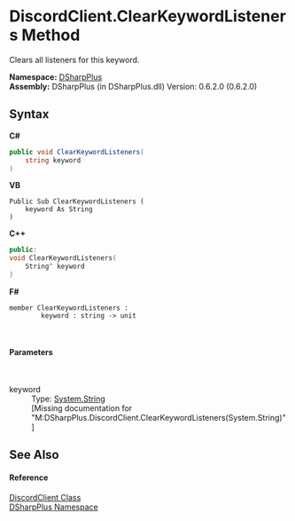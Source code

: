 # DiscordClient.ClearKeywordListeners Method 
 

Clears all listeners for this keyword.

**Namespace:**&nbsp;<a href="503971eb-de5e-a570-9922-de9500a9b1cc">DSharpPlus</a><br />**Assembly:**&nbsp;DSharpPlus (in DSharpPlus.dll) Version: 0.6.2.0 (0.6.2.0)

## Syntax

**C#**<br />
``` C#
public void ClearKeywordListeners(
	string keyword
)
```

**VB**<br />
``` VB
Public Sub ClearKeywordListeners ( 
	keyword As String
)
```

**C++**<br />
``` C++
public:
void ClearKeywordListeners(
	String^ keyword
)
```

**F#**<br />
``` F#
member ClearKeywordListeners : 
        keyword : string -> unit 

```

<br />

#### Parameters
&nbsp;<dl><dt>keyword</dt><dd>Type: <a href="http://msdn2.microsoft.com/en-us/library/s1wwdcbf" target="_blank">System.String</a><br />\[Missing <param name="keyword"/> documentation for "M:DSharpPlus.DiscordClient.ClearKeywordListeners(System.String)"\]</dd></dl>

## See Also


#### Reference
<a href="8f8cbf24-03e9-53cc-389f-2ba10a699065">DiscordClient Class</a><br /><a href="503971eb-de5e-a570-9922-de9500a9b1cc">DSharpPlus Namespace</a><br />